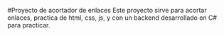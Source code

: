 #Proyecto de acortador de enlaces
Este proyecto sirve para acortar enlaces, practica de html, css, js, y con un backend desarrollado en C# para practicar.